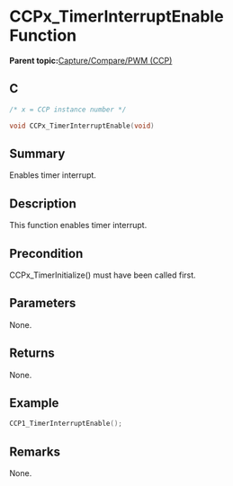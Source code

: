 # CCPx\_TimerInterruptEnable Function

**Parent topic:**[Capture/Compare/PWM \(CCP\)](GUID-615BEA57-7216-4351-87D8-94C8B0BF6E7D.md)

## C

```c
/* x = CCP instance number */

void CCPx_TimerInterruptEnable(void)
```

## Summary

Enables timer interrupt.

## Description

This function enables timer interrupt.

## Precondition

CCPx\_TimerInitialize\(\) must have been called first.

## Parameters

None.

## Returns

None.

## Example

```c
CCP1_TimerInterruptEnable();
```

## Remarks

None.

